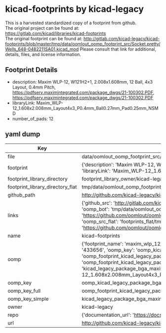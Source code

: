 # kicad-footprints by kicad-legacy  
This is a harvested standardized copy of a footprint from github.  
The original project can be found at:  
https://gitlab.com/kicad/libraries/kicad-footprints  
The original footprint can be found at:
http://gitlab.com/kicad-legacy/kicad-footprints/blob/master/tmp/data/oomlout_oomp_footprint_src/Socket.pretty/Wells_648-0482211SA01.kicad_mod
Please consult that link for additional, details, files, and license information.  
## Footprint Details
* description: Maxim WLP-12, W121H2+1, 2.008x1.608mm, 12 Ball, 4x3 Layout, 0.4mm Pitch, https://pdfserv.maximintegrated.com/package_dwgs/21-100302.PDF, https://pdfserv.maximintegrated.com/package_dwgs/21-100302.PDF  
* libraryLink: Maxim_WLP-12_1.608x2.008mm_Layout4x3_P0.4mm_Ball0.27mm_Pad0.25mm_NSMD  
* number_of_pads: 12  
## yaml dump  
| Key | Value |  
| --- | --- |  
| file | data/oomlout_oomp_footprint_src/kicad-footprints/Package_BGA.pretty/Maxim_WLP-12_1.608x2.008mm_Layout4x3_P0.4mm_Ball0.27mm_Pad0.25mm_NSMD.kicad_mod |  
| footprint | {'description': 'Maxim WLP-12, W121H2+1, 2.008x1.608mm, 12 Ball, 4x3 Layout, 0.4mm Pitch, https://pdfserv.maximintegrated.com/package_dwgs/21-100302.PDF, https://pdfserv.maximintegrated.com/package_dwgs/21-100302.PDF', 'libraryLink': 'Maxim_WLP-12_1.608x2.008mm_Layout4x3_P0.4mm_Ball0.27mm_Pad0.25mm_NSMD', 'number_of_pads': 12} |  
| footprint_library_directory | footprint_library_owner/kicad-legacy_kicad-footprints |  
| footprint_library_directory_flat | tmp/data/oomlout_oomp_footprint_src/footprints_flat/kicad_legacy_package_bga_maxim_wlp_12_1_608x2_008mm_layout4x3_p0_4mm_ball0_27mm_pad0_25mm_nsmd/working |  
| github_path | http://github.com/kicad-legacy/kicad-footprints/blob/master/tmp/data/oomlout_oomp_footprint_src/Package_BGA.pretty/Maxim_WLP-12_1.608x2.008mm_Layout4x3_P0.4mm_Ball0.27mm_Pad0.25mm_NSMD.kicad_mod |  
| links | {'github_src': 'http://gitlab.com/kicad-legacy/kicad-footprints/blob/master/tmp/data/oomlout_oomp_footprint_src/Socket.pretty/Wells_648-0482211SA01.kicad_mod', 'github_src_repo': 'https://gitlab.com/kicad/libraries/kicad-footprints', 'oomp_bot': 'tmp/data/oomlout_oomp_footprint_src/footprints/kicad_legacy_package_bga_maxim_wlp_12_1_608x2_008mm_layout4x3_p0_4mm_ball0_27mm_pad0_25mm_nsmd/working', 'oomp_bot_github': 'https://github.com/oomlout/oomlout_oomp_footprint_bot/tree/main/tmp/data/oomlout_oomp_footprint_src/footprints/kicad_legacy_package_bga_maxim_wlp_12_1_608x2_008mm_layout4x3_p0_4mm_ball0_27mm_pad0_25mm_nsmd/working', 'oomp_src_flat': 'footprints_flat/tmp/data/oomlout_oomp_footprint_src/footprints_flat/kicad_legacy_package_bga_maxim_wlp_12_1_608x2_008mm_layout4x3_p0_4mm_ball0_27mm_pad0_25mm_nsmd/working', 'oomp_src_flat_github': 'https://github.com/oomlout/oomlout_oomp_footprint_src/tree/main/tmp/data/oomlout_oomp_footprint_src/footprints_flat/kicad_legacy_package_bga_maxim_wlp_12_1_608x2_008mm_layout4x3_p0_4mm_ball0_27mm_pad0_25mm_nsmd/working'} |  
| name | kicad-footprints |  
| oomp | {'footprint_name': 'maxim_wlp_12_1_608x2_008mm_layout4x3_p0_4mm_ball0_27mm_pad0_25mm_nsmd', 'library_name': 'package_bga', 'md5': '433656f646029c1e4024c01c1c558d7b', 'md5_10': '433656f646', 'md5_5': '43365', 'md5_6': '433656', 'oomp_key': 'oomp_kicad_legacy_package_bga_maxim_wlp_12_1_608x2_008mm_layout4x3_p0_4mm_ball0_27mm_pad0_25mm_nsmd', 'oomp_key_extra': 'oomp_footprint_kicad_legacy_package_bga_maxim_wlp_12_1_608x2_008mm_layout4x3_p0_4mm_ball0_27mm_pad0_25mm_nsmd', 'oomp_key_full': 'oomp_footprint_kicad_legacy_package_bga_maxim_wlp_12_1_608x2_008mm_layout4x3_p0_4mm_ball0_27mm_pad0_25mm_nsmd_433656', 'oomp_key_simple': 'kicad_legacy_package_bga_maxim_wlp_12_1_608x2_008mm_layout4x3_p0_4mm_ball0_27mm_pad0_25mm_nsmd', 'original_filename': 'data/oomlout_oomp_footprint_src/kicad-footprints/Package_BGA.pretty/Maxim_WLP-12_1.608x2.008mm_Layout4x3_P0.4mm_Ball0.27mm_Pad0.25mm_NSMD.kicad_mod', 'owner_name': 'kicad_legacy'} |  
| oomp_key | oomp_kicad_legacy_package_bga_maxim_wlp_12_1_608x2_008mm_layout4x3_p0_4mm_ball0_27mm_pad0_25mm_nsmd |  
| oomp_key_full | oomp_footprint_kicad_legacy_package_bga_maxim_wlp_12_1_608x2_008mm_layout4x3_p0_4mm_ball0_27mm_pad0_25mm_nsmd |  
| oomp_key_simple | kicad_legacy_package_bga_maxim_wlp_12_1_608x2_008mm_layout4x3_p0_4mm_ball0_27mm_pad0_25mm_nsmd |  
| owner | kicad-legacy |  
| repo | {'documentation_url': 'https://docs.github.com/rest/repos/repos#get-a-repository', 'message': 'Not Found'} |  
| url | http://github.com/kicad-legacy/kicad-footprints |  

